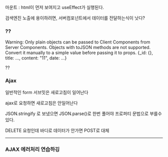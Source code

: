 마운트 : html이 먼저 보여지고 useEffect가 실행된다.

검색엔진 노출에 용이하려면, 서버컴포넌트에서 데이터를 전달하는식이 낫다?

### ??

Warning: Only plain objects can be passed to Client Components from Server Components. Objects with toJSON methods are not supported. Convert it manually to a simple value before passing it to props.
{\_id: {}, title: ..., content: "11", date: ...}

??

### Ajax

일반적인 form 서브밋은 새로고침이 일어난다

ajax로 요청하면 새로고침은 안일어난다

JSON.stringify 로 보냈으면 JSON.parse()로 한번 풀어야 프로퍼티 문법으로 부를수 있다.

DELETE 요청인데 바디로 데이터가 안가면 POST로 대체

<hr>

### AJAX 에러처리 연습하깅
